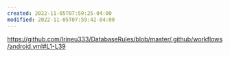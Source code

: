 ```yaml
---
created: 2022-11-05T07:59:25-04:00
modified: 2022-11-05T07:59:42-04:00
---
```


https://github.com/Irineu333/DatabaseRules/blob/master/.github/workflows/android.yml#L1-L39
